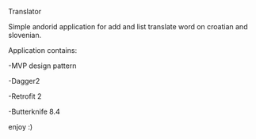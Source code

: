 Translator

Simple andorid application for add and list translate word on croatian and slovenian.

Application contains:

   -MVP design pattern

   -Dagger2

   -Retrofit 2

   -Butterknife 8.4

enjoy :)
